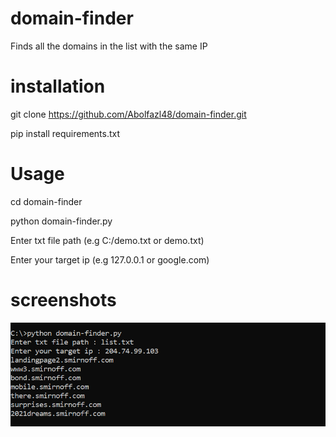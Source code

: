 # domain-finder
Finds all the domains in the list with the same IP

# installation
git clone https://github.com/Abolfazl48/domain-finder.git

pip install requirements.txt

# Usage
cd domain-finder

python domain-finder.py

Enter txt file path (e.g C:/demo.txt or demo.txt)

Enter your target ip (e.g 127.0.0.1 or google.com)

# screenshots
![screenshot 1 ](https://github.com/Abolfazl48/domain-finder/blob/main/screenshot.PNG)

